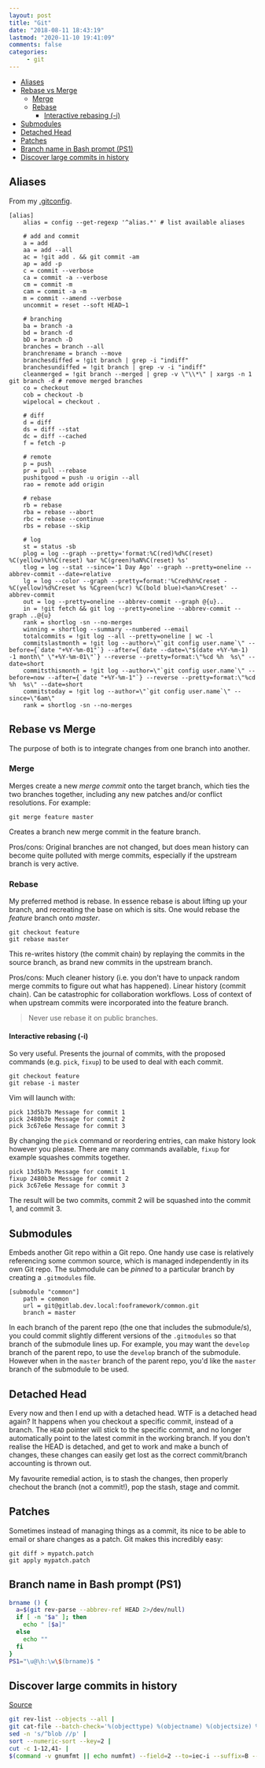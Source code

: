 ```yaml
---
layout: post
title: "Git"
date: "2018-08-11 18:43:19"
lastmod: "2020-11-10 19:41:09"
comments: false
categories:
     - git
---
```


* [Aliases](#aliases)
* [Rebase vs Merge](#rebase-vs-merge)
  * [Merge](#merge)
  * [Rebase](#rebase)
    * [Interactive rebasing (-i)](#interactive-rebasing-(-i))
* [Submodules](#submodules)
* [Detached Head](#detached-head)
* [Patches](#patches)
* [Branch name in Bash prompt (PS1)](#branch-name-in-bash-prompt-(ps1))
* [Discover large commits in history](#discover-large-commits-in-history)

## Aliases

From my [.gitconfig](https://github.com/bm4cs/dotfiles/blob/master/git/gitconfig).

    [alias]
        alias = config --get-regexp '^alias.*' # list available aliases

        # add and commit
        a = add
        aa = add --all
        ac = !git add . && git commit -am
        ap = add -p
        c = commit --verbose
        ca = commit -a --verbose
        cm = commit -m
        cam = commit -a -m
        m = commit --amend --verbose
        uncommit = reset --soft HEAD~1

        # branching
        ba = branch -a
        bd = branch -d
        bD = branch -D
        branches = branch --all
        branchrename = branch --move
        branchesdiffed = !git branch | grep -i "indiff"
        branchesundiffed = !git branch | grep -v -i "indiff"
        cleanmerged = !git branch --merged | grep -v \"\\*\" | xargs -n 1 git branch -d # remove merged branches
        co = checkout
        cob = checkout -b
        wipelocal = checkout .

        # diff
        d = diff
        ds = diff --stat
        dc = diff --cached
        f = fetch -p

        # remote
        p = push
        pr = pull --rebase
        pushitgood = push -u origin --all
        rao = remote add origin

        # rebase
        rb = rebase
        rba = rebase --abort
        rbc = rebase --continue
        rbs = rebase --skip

        # log
        st = status -sb
        plog = log --graph --pretty='format:%C(red)%d%C(reset) %C(yellow)%h%C(reset) %ar %C(green)%aN%C(reset) %s'
        tlog = log --stat --since='1 Day Ago' --graph --pretty=oneline --abbrev-commit --date=relative
        lg = log --color --graph --pretty=format:'%Cred%h%Creset -%C(yellow)%d%Creset %s %Cgreen(%cr) %C(bold blue)<%an>%Creset' --abbrev-commit
        out = log --pretty=oneline --abbrev-commit --graph @{u}..
        in = !git fetch && git log --pretty=oneline --abbrev-commit --graph ..@{u}
        rank = shortlog -sn --no-merges
        winning = shortlog --summary --numbered --email
        totalcommits = !git log --all --pretty=oneline | wc -l
        commitslastmonth = !git log --author=\"`git config user.name`\" --before={`date "+%Y-%m-01"`} --after={`date --date=\"$(date +%Y-%m-1) -1 month\" \"+%Y-%m-01\"`} --reverse --pretty=format:\"%cd %h  %s\" --date=short
        commitsthismonth = !git log --author=\"`git config user.name`\" --before=now --after={`date "+%Y-%m-1"`} --reverse --pretty=format:\"%cd %h  %s\" --date=short
        commitstoday = !git log --author=\"`git config user.name`\" --since=\"6am\"
        rank = shortlog -sn --no-merges

## Rebase vs Merge

The purpose of both is to integrate changes from one branch into another.

### Merge

Merges create a new _merge commit_ onto the target branch, which ties the two branches together, including any new patches and/or conflict resolutions. For example:

    git merge feature master

Creates a branch new merge commit in the feature branch.

Pros/cons: Original branches are not changed, but does mean history can become quite polluted with merge commits, especially if the upstream branch is very active.

### Rebase

My preferred method is rebase. In essence rebase is about lifting up your branch, and recreating the base on which is sits. One would rebase the _feature_ branch onto _master_.

    git checkout feature
    git rebase master

This re-writes history (the commit chain) by replaying the commits in the source branch, as brand new commits in the upstream branch.

Pros/cons: Much cleaner history (i.e. you don't have to unpack random merge commits to figure out what has happened). Linear history (commit chain). Can be catastrophic for collaboration workflows. Loss of context of when upstream commits were incorporated into the feature branch.

> Never use rebase it on public branches.

#### Interactive rebasing (-i)

So very useful. Presents the journal of commits, with the proposed commands (e.g. `pick`, `fixup`) to be used to deal with each commit.

    git checkout feature
    git rebase -i master

Vim will launch with:

    pick 13d5b7b Message for commit 1
    pick 2480b3e Message for commit 2
    pick 3c67e6e Message for commit 3

By changing the `pick` command or reordering entries, can make history look however you please. There are many commands available, `fixup` for example squashes commits together.

    pick 13d5b7b Message for commit 1
    fixup 2480b3e Message for commit 2
    pick 3c67e6e Message for commit 3

The result will be two commits, commit 2 will be squashed into the commit 1, and commit 3.

## Submodules

Embeds another Git repo within a Git repo. One handy use case is relatively referencing some common source, which is managed independently in its own Git repo. The submodule can be _pinned_ to a particular branch by creating a `.gitmodules` file.

    [submodule "common"]
        path = common
        url = git@gitlab.dev.local:fooframework/common.git
        branch = master

In each branch of the parent repo (the one that includes the submodule/s), you could commit slightly different versions of the `.gitmodules` so that branch of the submodule lines up. For example, you may want the `develop` branch of the parent repo, to use the `develop` branch of the submodule. However when in the `master` branch of the parent repo, you'd like the `master` branch of the submodule to be used.

## Detached Head

Every now and then I end up with a detached head. WTF is a detached head again? It happens when you checkout a specific commit, instead of a branch. The `HEAD` pointer will stick to the specific commit, and no longer automatically point to the latest commit in the working branch. If you don't realise the HEAD is detached, and get to work and make a bunch of changes, these changes can easily get lost as the correct commit/branch accounting is thrown out.

My favourite remedial action, is to stash the changes, then properly chechout the branch (not a commit!), pop the stash, stage and commit.

## Patches

Sometimes instead of managing things as a commit, its nice to be able to email or share changes as a patch. Git makes this incredibly easy:

    git diff > mypatch.patch
    git apply mypatch.patch

## Branch name in Bash prompt (PS1)

```bash
brname () {
  a=$(git rev-parse --abbrev-ref HEAD 2>/dev/null)
  if [ -n "$a" ]; then
    echo " [$a]"
  else
    echo ""
  fi
}
PS1="\u@\h:\w\$(brname)$ "
```

## Discover large commits in history

[Source](https://stackoverflow.com/questions/10622179/how-to-find-identify-large-commits-in-git-history)

```sh
git rev-list --objects --all |
git cat-file --batch-check='%(objecttype) %(objectname) %(objectsize) %(rest)' |
sed -n 's/^blob //p' |
sort --numeric-sort --key=2 |
cut -c 1-12,41- |
$(command -v gnumfmt || echo numfmt) --field=2 --to=iec-i --suffix=B --padding=7 --round=nearest
```
